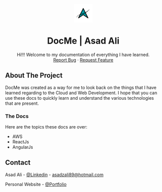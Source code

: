 <div id="top"></div>

<!-- PROJECT LOGO -->
<br />
<div align="center">
  <a href="https://github.com/asadzali89/docme/blob/c94bfddbaf89b5fa1fbad3a4228bcb67cda1d99d/_media/Untitled_design-removebg-preview.png?raw=true">
    <img src="_media/Untitled_design-removebg-preview.png?raw=true" alt="Logo" width="60px" height="60px">
  </a>

<h1 align="center">DocMe | Asad Ali</h1>

  <p align="center">
    Hi!!! Welcome to my documentation of everything I have learned.
    <br />
    <a href="https://github.com/asadzali89/docme/issues">Report Bug</a>
    ·
    <a href="https://github.com/asadzali89/docme/issues">Request Feature</a>
  </p>
</div>

<!-- ABOUT THE PROJECT -->
## About The Project

DocMe was created as a way for me to look back on the things that I have learned regarding to the Cloud and Web Development. I hope that you can use these docs to quickly learn and understand the various technologies that are present.

### The Docs
<p>Here are the topics these docs are over:</p>

* AWS
* ReactJs
* AngularJs



<!-- CONTACT -->
## Contact

Asad Ali - [@Linkedin](https://www.linkedin.com/in/asadzainulabdinali/) - asadzali89@hotmail.com

Personal Website - [@Portfolio](https://www.asadzali.com)